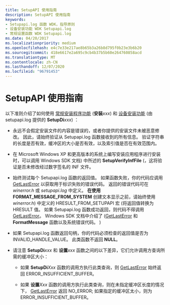 ```yaml
---
title: SetupAPI 使用指南
description: SetupAPI 使用指南
keywords:
- Setupapi.log 函数 WDK，指导原则
- 设备安装功能 WDK Setupapi.log
- 常规设置函数 WDK Setupapi.log
ms.date: 04/20/2017
ms.localizationpriority: medium
ms.openlocfilehash: e4c7e33e217ae8b65b3a26b8d795f0b23e3b6b20
ms.sourcegitcommit: 418e6617e2a695c9cb4b37b5b60e264760858acd
ms.translationtype: MT
ms.contentlocale: zh-CN
ms.lasthandoff: 12/07/2020
ms.locfileid: "96791453"
---
```

# <a name="guidelines-for-using-setupapi"></a>SetupAPI 使用指南





以下准则介绍了如何使用 [常规安装程序功能](/previous-versions/ff544985(v=vs.85)) (**安装**_xxx_) 和 [设备安装功能](/previous-versions/ff541299(v=vs.85)) (由 setupapi.log 提供的 **SetupDi**_xxx_) ：

-   永远不会假定安装文件的内容是错误的，或者你提供的安装文件未被恶意修改。 因此，请始终验证从 Setupapi.log 函数接收到的所有信息。 验证字符串的长度是否有效，缓冲区的大小是否有效，以及索引值是否在有效范围内。

-   在 Microsoft Windows XP 和更高版本的系统上编写安装应用程序进行安装时，可以调用 Windows SDK 文档) 中所述的 **SetupVerifyInfFile** (，这将验证是否未修改经过数字签名的 INF 文件。

-   始终测试每个 Setupapi.log 函数的返回值。 如果函数失败，你的代码应调用 [GetLastError](/windows/win32/api/errhandlingapi/nf-errhandlingapi-getlasterror) 以获取用于标识失败的错误代码。 返回的错误代码可在 *winerror.h* 或 *setupapi.log* 中定义。 **在使用 FORMAT_MESSAGE_FROM_SYSTEM** 创建文本显示之前，请始终使用 *winerror.h*) 中定义的 HRESULT_FROM_SETUPAPI 宏 (将返回值转换为 HRESULT 值。 如果 Setupapi.log 函数成功返回，则代码不得调用 [GetLastError](/windows/win32/api/errhandlingapi/nf-errhandlingapi-getlasterror)。 Windows SDK 文档中介绍了 ([GetLastError](/windows/win32/api/errhandlingapi/nf-errhandlingapi-getlasterror) 和 **FormatMessage** 函数以及系统错误代码。 ) 

-   如果 Setupapi.log 函数返回句柄，你的代码必须检查的返回值是否为 INVALID_HANDLE_VALUE。 此类函数不返回 **NULL**。

-   请注意 **SetupDi**_xxx_ 和 **设置**_xxx_ 函数之间的以下差异，它们允许调用方查询所需的缓冲区大小：

    -   如果 **SetupDi**_Xxx_ 函数的调用方执行此类查询，则 [GetLastError](/windows/win32/api/errhandlingapi/nf-errhandlingapi-getlasterror) 始终返回 ERROR_INSUFFICIENT_BUFFER。

    -   如果 **设置**_Xxx_ 函数的调用方执行此类查询，则在未指定缓冲区长度的情况下， [GetLastError](/windows/win32/api/errhandlingapi/nf-errhandlingapi-getlasterror) 返回 NO_ERROR; 如果指定的缓冲区太小，则为 ERROR_INSUFFICIENT_BUFFER。

